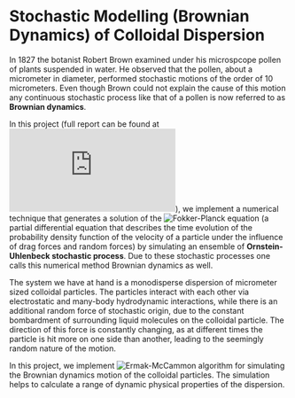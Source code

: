 # Stochastic Modelling (Brownian Dynamics) of Colloidal Dispersion

In 1827 the botanist Robert Brown examined under his microspcope pollen of plants suspended in water. He observed that the pollen, about a micrometer in diameter, performed stochastic motions of the order of 10 micrometers. Even though Brown could not explain the cause of this motion any continuous stochastic process like that of a pollen is now referred to as **Brownian dynamics**.

In this project (full report can be found at ![bd_colloidal_suspension.pdf](https://github.com/rohitnikam1/Stochastic-process-colloidal-dispersion/blob/master/bd_colloidal_suspension.pdf)), we implement a numerical technique that generates a solution of the ![Fokker-Planck equation](https://en.wikipedia.org/wiki/Fokker-Planck_equation) (a partial differential equation that describes the time evolution of the probability density function of the velocity of a particle under the influence of drag forces and random forces) by simulating an ensemble of **Ornstein-Uhlenbeck stochastic process**. Due to these stochastic processes one calls this numerical method Brownian dynamics as well.

The system we have at hand is a monodisperse dispersion of micrometer sized colloidal particles. The particles interact with each other via electrostatic and many-body hydrodynamic interactions, while there is an additional random force of stochastic origin, due to the constant bombardment of surrounding liquid molecules on the colloidal particle. The direction of this force is constantly changing, as at different times the particle is hit more on one side than another, leading to the seemingly random nature of the motion. 

In this project, we implement ![Ermak-McCammon algorithm](https://aip.scitation.org/doi/10.1063/1.436761) for simulating the Brownian dynamics motion of the colloidal particles. The simulation helps to calculate a range of dynamic physical properties of the dispersion.
